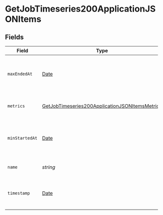 # GetJobTimeseries200ApplicationJSONItems


## Fields

| Field                                                                                                                       | Type                                                                                                                        | Required                                                                                                                    | Description                                                                                                                 | Example                                                                                                                     |
| --------------------------------------------------------------------------------------------------------------------------- | --------------------------------------------------------------------------------------------------------------------------- | --------------------------------------------------------------------------------------------------------------------------- | --------------------------------------------------------------------------------------------------------------------------- | --------------------------------------------------------------------------------------------------------------------------- |
| `maxEndedAt`                                                                                                                | [Date](https://developer.mozilla.org/en-US/docs/Web/JavaScript/Reference/Global_Objects/Date)                               | :heavy_check_mark:                                                                                                          | The end time of the last execution included in the metrics.                                                                 |                                                                                                                             |
| `metrics`                                                                                                                   | [GetJobTimeseries200ApplicationJSONItemsMetrics](../../models/operations/getjobtimeseries200applicationjsonitemsmetrics.md) | :heavy_check_mark:                                                                                                          | Metrics relating to a workflow's runs.                                                                                      |                                                                                                                             |
| `minStartedAt`                                                                                                              | [Date](https://developer.mozilla.org/en-US/docs/Web/JavaScript/Reference/Global_Objects/Date)                               | :heavy_check_mark:                                                                                                          | The start time for the earliest execution included in the metrics.                                                          |                                                                                                                             |
| `name`                                                                                                                      | *string*                                                                                                                    | :heavy_check_mark:                                                                                                          | The name of the workflow.                                                                                                   | build-and-test                                                                                                              |
| `timestamp`                                                                                                                 | [Date](https://developer.mozilla.org/en-US/docs/Web/JavaScript/Reference/Global_Objects/Date)                               | :heavy_check_mark:                                                                                                          | The start of the interval for timeseries metrics.                                                                           |                                                                                                                             |